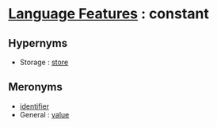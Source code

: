 # [Language Features][1] : constant

## Hypernyms

  - Storage : [store](/The_Basics/Storage/store.md)
  
## Meronyms

  - [identifier](identifier.md)
  - General : [value](/The_Basics/General/value.md)
  
[1]: README.md
